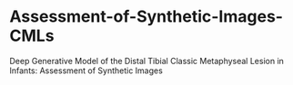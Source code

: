 # Assessment-of-Synthetic-Images-CMLs
Deep Generative Model of the Distal Tibial Classic Metaphyseal Lesion in Infants: Assessment of Synthetic Images 
